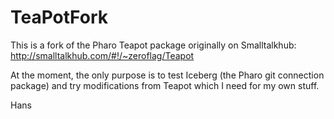 # TeaPotFork

This is a fork of the Pharo Teapot package originally on Smalltalkhub: http://smalltalkhub.com/#!/~zeroflag/Teapot

At the moment, the only purpose is to test Iceberg (the Pharo git connection package) and try modifications from Teapot which I need for my own stuff.

Hans
